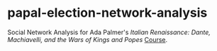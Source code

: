 # papal-election-network-analysis

Social Network Analysis for Ada Palmer's *Italian Renaissance: Dante, Machiavelli, and the Wars of Kings and Popes* [Course](https://college.uchicago.edu/news/academic-stories/reliving-renaissance).
